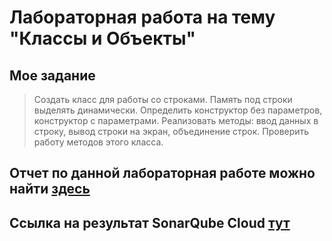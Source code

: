 # Лабораторная работа на тему "Классы и Объекты"

## Мое задание  
> Создать класс для работы со строками. Память под строки выделять динамически. Определить конструктор без параметров, конструктор с параметрами. Реализовать методы: ввод данных в строку, вывод строки на экран,  объединение строк. Проверить работу методов этого класса.

## Отчет по данной лабораторная работе можно найти [здесь](lab1.pdf)

## Ссылка на результат SonarQube Cloud [тут](https://sonarcloud.io/project/overview?id=ekuzm_cpp-labs2)